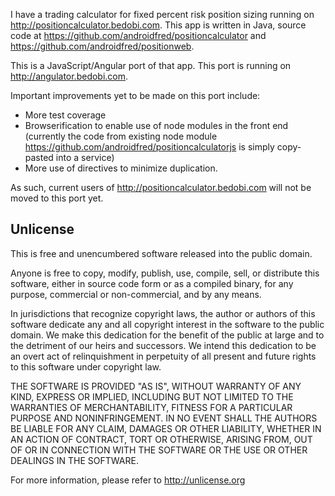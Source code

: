 I have a trading calculator for fixed percent risk position sizing running on http://positioncalculator.bedobi.com. This app is written in Java, source code at https://github.com/androidfred/positioncalculator and https://github.com/androidfred/positionweb.

This is a JavaScript/Angular port of that app. This port is running on http://angulator.bedobi.com.

Important improvements yet to be made on this port include:
* More test coverage
* Browserification to enable use of node modules in the front end (currently the code from existing node module https://github.com/androidfred/positioncalculatorjs is simply copy-pasted into a service)
* More use of directives to minimize duplication.

As such, current users of http://positioncalculator.bedobi.com will not be moved to this port yet.

## Unlicense
This is free and unencumbered software released into the public domain.

Anyone is free to copy, modify, publish, use, compile, sell, or distribute this software, either in source code form or as a compiled binary, for any purpose, commercial or non-commercial, and by any means.

In jurisdictions that recognize copyright laws, the author or authors of this software dedicate any and all copyright interest in the software to the public domain. We make this dedication for the benefit of the public at large and to the detriment of our heirs and successors. We intend this dedication to be an overt act of relinquishment in perpetuity of all present and future rights to this software under copyright law.

THE SOFTWARE IS PROVIDED "AS IS", WITHOUT WARRANTY OF ANY KIND, EXPRESS OR IMPLIED, INCLUDING BUT NOT LIMITED TO THE WARRANTIES OF MERCHANTABILITY, FITNESS FOR A PARTICULAR PURPOSE AND NONINFRINGEMENT. IN NO EVENT SHALL THE AUTHORS BE LIABLE FOR ANY CLAIM, DAMAGES OR OTHER LIABILITY, WHETHER IN AN ACTION OF CONTRACT, TORT OR OTHERWISE, ARISING FROM, OUT OF OR IN CONNECTION WITH THE SOFTWARE OR THE USE OR OTHER DEALINGS IN THE SOFTWARE.

For more information, please refer to http://unlicense.org
